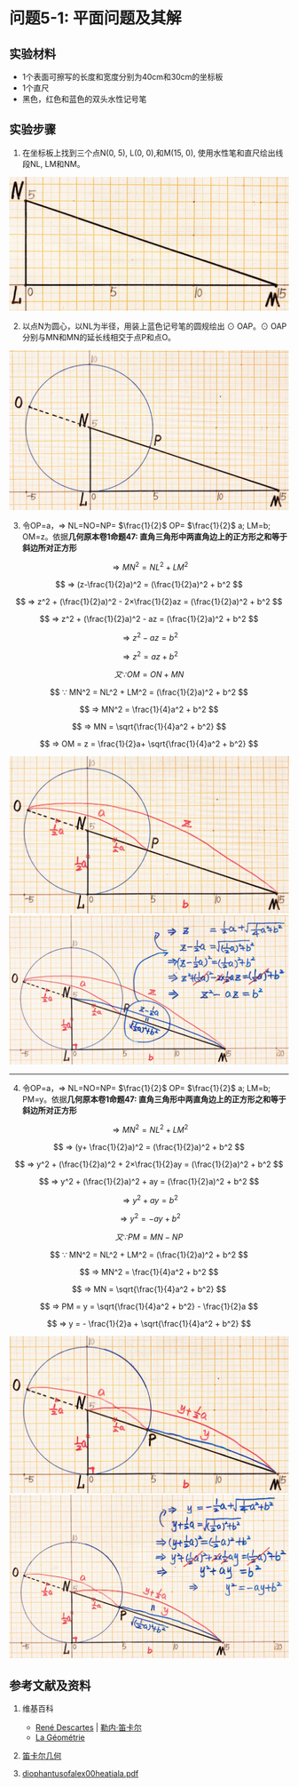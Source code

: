 # 问题5-1: 平面问题及其解

## 实验材料

- 1个表面可擦写的长度和宽度分别为40cm和30cm的坐标板
- 1个直尺
- 黑色，红色和蓝色的双头水性记号笔

## 实验步骤

1. 在坐标板上找到三个点N(0, 5), L(0, 0),和M(15, 0), 使用水性笔和直尺绘出线段NL, LM和NM。

![](/images/函数和极限/笛卡尔的《几何》中典型的推演实验/章1/问题5-1/1a1.jpg)

2. 以点N为圆心，以NL为半径，用装上蓝色记号笔的圆规绘出 ⊙ OAP。⊙ OAP分别与MN和MN的延长线相交于点P和点O。

![](/images/函数和极限/笛卡尔的《几何》中典型的推演实验/章1/问题5-1/2a1.jpg)

3. 令OP=a，⇒ NL=NO=NP= $\frac{1}{2}$ OP= $\frac{1}{2}$ a;
LM=b; OM=z。依据**几何原本卷1命题47: 直角三角形中两直角边上的正方形之和等于斜边所对正方形**

$$ ⇒ MN^2 = NL^2 + LM^2 $$

$$ ⇒ (z-\frac{1}{2}a)^2 = (\frac{1}{2}a)^2 + b^2 $$

$$ ⇒ z^2 + (\frac{1}{2}a)^2 - 2×\frac{1}{2}az =  (\frac{1}{2}a)^2 + b^2 $$

$$ ⇒ z^2 + (\frac{1}{2}a)^2 - az =  (\frac{1}{2}a)^2 + b^2 $$

$$ ⇒ z^2 - az = b^2 $$

$$ ⇒ z^2 = az + b^2 $$

$$ 又 ∵ OM = ON + MN $$

$$ ∵ MN^2 = NL^2 + LM^2 = (\frac{1}{2}a)^2 + b^2 $$

$$ ⇒ MN^2 = \frac{1}{4}a^2 + b^2 $$

$$ ⇒ MN = \sqrt{\frac{1}{4}a^2 + b^2} $$

$$ ⇒ OM = z = \frac{1}{2}a+ \sqrt{\frac{1}{4}a^2 + b^2} $$

![](/images/函数和极限/笛卡尔的《几何》中典型的推演实验/章1/问题5-1/3a1.jpg)
![](/images/函数和极限/笛卡尔的《几何》中典型的推演实验/章1/问题5-1/3a2.jpg)

----------------------
4. 令OP=a，⇒ NL=NO=NP= $\frac{1}{2}$ OP= $\frac{1}{2}$ a;
LM=b; PM=y。依据**几何原本卷1命题47: 直角三角形中两直角边上的正方形之和等于斜边所对正方形**

$$ ⇒ MN^2 = NL^2 + LM^2 $$

$$ ⇒ (y+ \frac{1}{2}a)^2 = (\frac{1}{2}a)^2 + b^2 $$

$$ ⇒ y^2 + (\frac{1}{2}a)^2 + 2×\frac{1}{2}ay =  (\frac{1}{2}a)^2 + b^2 $$

$$ ⇒ y^2 + (\frac{1}{2}a)^2 + ay =  (\frac{1}{2}a)^2 + b^2 $$

$$ ⇒ y^2 + ay = b^2 $$

$$ ⇒ y^2 = -ay + b^2 $$

$$ 又 ∵ PM = MN - NP  $$

$$ ∵ MN^2 = NL^2 + LM^2 = (\frac{1}{2}a)^2 + b^2 $$

$$ ⇒ MN^2 = \frac{1}{4}a^2 + b^2 $$

$$ ⇒ MN = \sqrt{\frac{1}{4}a^2 + b^2} $$

$$ ⇒ PM = y = \sqrt{\frac{1}{4}a^2 + b^2} - \frac{1}{2}a $$

$$ ⇒ y = - \frac{1}{2}a + \sqrt{\frac{1}{4}a^2 + b^2} $$

![](/images/函数和极限/笛卡尔的《几何》中典型的推演实验/章1/问题5-1/4a1.jpg)
![](/images/函数和极限/笛卡尔的《几何》中典型的推演实验/章1/问题5-1/4a2.jpg)


## 参考文献及资料

1. 维基百科
	- [René Descartes](https://en.wikipedia.org/wiki/Ren%C3%A9_Descartes) | [勒内·笛卡尔](https://zh.wikipedia.org/wiki/勒内·笛卡尔) 
	- [La Géométrie](https://en.wikipedia.org/wiki/La_Géométrie)

2. [笛卡尔几何](https://chuangshi.qq.com/read/47785968/4) 
3. [diophantusofalex00heatiala.pdf](https://archive.org/download/diophantusofalex00heatiala/diophantusofalex00heatiala.pdf) 




